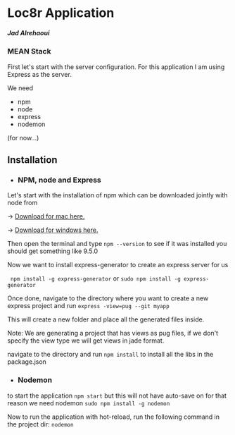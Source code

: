 # Loc8r Application
##### Jad Alrehaoui

### MEAN Stack

First let's start with the server configuration.
For this application I am using Express as the server.

We need 
- npm 
- node
- express
- nodemon 

(for now...)

## Installation

- ### NPM, node and Express

Let's start with the installation of npm which can be downloaded jointly with node from 

-> [Download for mac here.](https://nodejs.org/dist/v18.14.2/node-v18.14.2.pkg)


-> [Download for windows here.](https://nodejs.org/dist/v18.14.2/node-v18.14.2-x86.msi)

Then open the terminal and type 
``` npm --version ``` to see if it was installed you should get something like 9.5.0


Now we want to install express-generator to create an express server for us

``` npm install -g express-generator``` or ```sudo npm install -g express-generator```

Once done, navigate to the directory where you want to create a new express project and run
```express -view=pug --git myapp```

This will create a new folder and place all the generated files inside. 

Note: We are generating a project that has views as pug files, if we don't specify the view type we will get views in jade format. 

navigate to the directory and run ```npm install``` to install all the libs in the package.json
- ### Nodemon
to start the application ```npm start``` but this will not have auto-save on for that reason we need nodemon 
```sudo npm install -g nodemon``` 

Now to run the application with hot-reload, run the following command in the project dir: ```nodemon``` 








